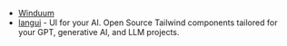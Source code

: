 - [Winduum](https://dev.to/lubomirblazekcz/announcing-winduum-10-framework-agnostic-component-library-for-tailwindcss-4gp1)
- [langui](https://github.com/ahmadbilaldev/langui) - UI for your AI. Open Source Tailwind components tailored for your GPT, generative AI, and LLM projects.
